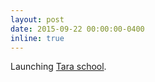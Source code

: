 ```yaml
---
layout: post
date: 2015-09-22 00:00:00-0400
inline: true
---
```


Launching [Tara school](https://adarijani.github.io/tara-educational-complex/).
